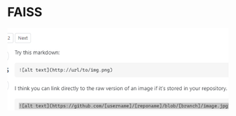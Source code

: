 # FAISS

![alt text](https://github.com/vvguard/notes/blob/main/image.png?raw=true)



<!---  hello -->
